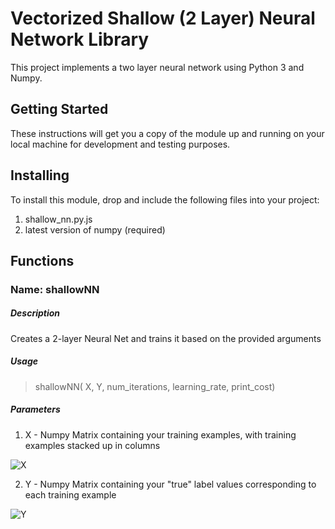 # Vectorized Shallow (2 Layer) Neural Network Library

This project implements a two layer neural network using Python 3 and Numpy. 

## Getting Started

These instructions will get you a copy of the module up and running on your local machine for development and testing purposes. 


## Installing

To install this module, drop and include the following files into your project: 
1. shallow_nn.py.js
2. latest version of numpy (required)


## Functions 
### Name: shallowNN
##### Description

Creates a 2-layer Neural Net and trains it based on the provided arguments

##### Usage
> shallowNN( X, Y, num_iterations, learning_rate, print_cost)

##### Parameters

1. X - Numpy Matrix containing your training examples, with training examples stacked up in columns 

![X](https://github.com/allpark/Python-Shallow-NN/blob/master/doc_images/x_matrix_diagram.jpg)

2. Y - Numpy Matrix containing your "true" label values corresponding to each training example

![Y](https://github.com/allpark/Python-Shallow-NN/blob/master/doc_images/y_vector_diagram.jpg)



